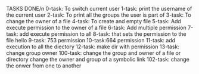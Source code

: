 TASKS DONE/n
0-task: To switch current user
1-task: print the username of the current user
2-task: To print all the groups the user is part of
3-task: To change the owner of a file
4-task: To create and empty file
5-task: Add execute permission to the owner of a file
6-task: Add multiple permission
7-task: add execute permission to all
8-task: that sets the permission to the file hello
9-task: 753 permission
10-task:664 permission
11-task: add execution to all the diectory
12-task: make dir with permission
13-task: change group owner
100-task: change the group and owner of a file or directory
change the owner and group of a symbolic link
102-task: change the onwer from one to another
